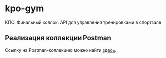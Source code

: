 # kpo-gym
КПО. Финальный коллок. API для управления тренировками в спортзале

## Реализация коллекции Postman
Ссылку на Postman-коллекцию можно найти [здесь](https://www.postman.com/lkhorasandzhian/workspace/kpo-workspace/collection/27610854-88a93584-8cbf-43b1-9c1d-c774dae3c168?action=share&creator=27610854).

